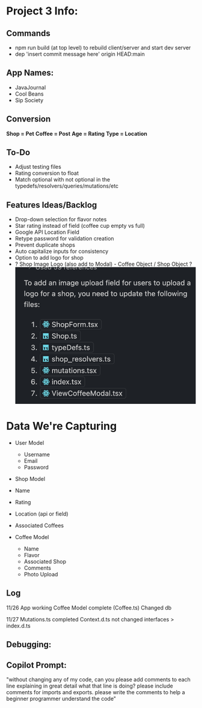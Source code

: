 # Project 3 Info:

## Commands
  * npm run build (at top level) to rebuild client/server and start dev server
  * dep 'insert commit message here' origin HEAD:main


## App Names:
  * JavaJournal
  * Cool Beans
  * Sip Society

## Conversion
  **Shop = Pet**
  **Coffee = Post**
  **Age = Rating**
  **Type = Location**

## To-Do
  * Adjust testing files
  * Rating conversion to float
  * Match optional with not optional in the typedefs/resolvers/queries/mutations/etc

## Features Ideas/Backlog
  * Drop-down selection for flavor notes
  * Star rating instead of field (coffee cup empty vs full)
  * Google API Location Field
  * Retype password for validation creation
  * Prevent duplicate shops
  * Auto capitalize inputs for consistency
  * Option to add logo for shop
  * ? Shop Image Logo (also add to Modal) - Coffee Object / Shop Object ?
  !['brewing info/find your roast'](image.png)


# Data We're Capturing
  * User Model
    * Username
    * Email
    * Password

  * Shop Model
   * Name
   * Rating
   * Location (api or field)
   * Associated Coffees

  * Coffee Model
    * Name
    * Flavor
    * Associated Shop
    * Comments
    * Photo Upload

## Log
11/26
App working
Coffee Model complete (Coffee.ts)
Changed db

11/27
Mutations.ts completed
Context.d.ts not changed 
interfaces > index.d.ts

## Debugging:

## Copilot Prompt:
"without changing any of my code, can you please add comments to each line explaining in great detail what that line is doing? please include comments for imports and exports. please write the comments to help a beginner programmer understand the code"